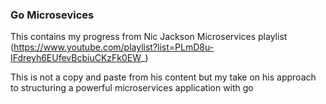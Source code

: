 ### Go Microsevices

This contains my progress from Nic Jackson Microservices playlist (https://www.youtube.com/playlist?list=PLmD8u-IFdreyh6EUfevBcbiuCKzFk0EW_)

This is not a copy and paste from his content but my take on his approach to structuring a powerful microservices application with go